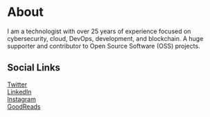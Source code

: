 # About

I am a technologist with over 25 years of experience focused on cybersecurity, cloud, DevOps, development, and blockchain. A huge supporter and contributor to Open Source Software (OSS) projects.

## Social Links

[Twitter](https://twitter.com/jascha)  
[LinkedIn](https://linkedin.com/in/jaschaw)  
[Instagram](https://instagram.com/jaschadub)  
[GoodReads](https://www.goodreads.com/jaschadub)
